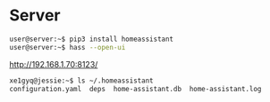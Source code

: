 # Server

```sh
user@server:~$ pip3 install homeassistant
user@server:~$ hass --open-ui
```

http://192.168.1.70:8123/

```sh
xe1gyq@jessie:~$ ls ~/.homeassistant
configuration.yaml  deps  home-assistant.db  home-assistant.log
```

